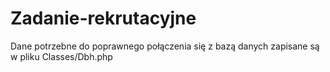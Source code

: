 # Zadanie-rekrutacyjne
Dane potrzebne do poprawnego połączenia się z bazą danych zapisane są w pliku Classes/Dbh.php
